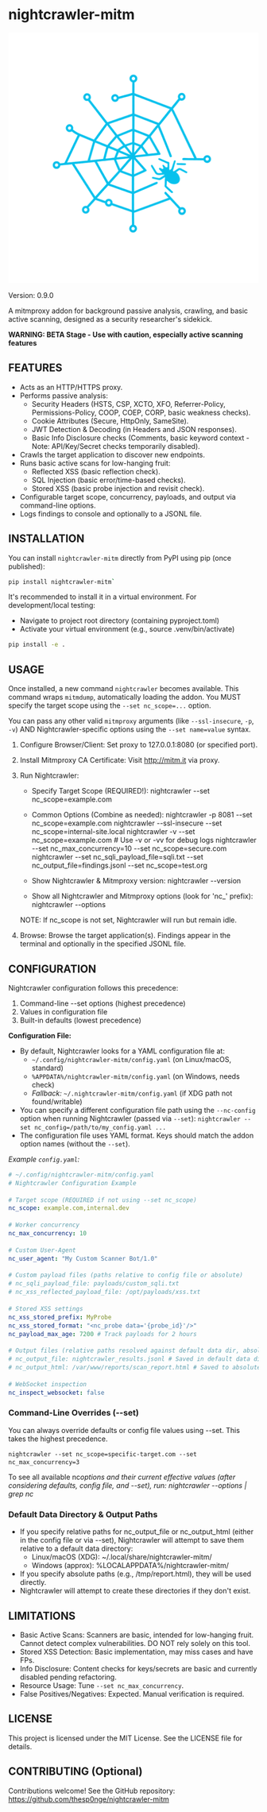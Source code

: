 # nightcrawler-mitm

![alt text](https://github.com/thesp0nge/nightcrawler-mitm/blob/main/logo_transparent.png?raw=true)

Version: 0.9.0

A mitmproxy addon for background passive analysis, crawling, and basic active
scanning, designed as a security researcher's sidekick.

**WARNING: BETA Stage - Use with caution, especially active scanning features**

## FEATURES

- Acts as an HTTP/HTTPS proxy.
- Performs passive analysis:
  - Security Headers (HSTS, CSP, XCTO, XFO, Referrer-Policy, Permissions-Policy,
    COOP, COEP, CORP, basic weakness checks).
  - Cookie Attributes (Secure, HttpOnly, SameSite).
  - JWT Detection & Decoding (in Headers and JSON responses).
  - Basic Info Disclosure checks (Comments, basic keyword context - Note:
    API/Key/Secret checks temporarily disabled).
- Crawls the target application to discover new endpoints.
- Runs basic active scans for low-hanging fruit:
  - Reflected XSS (basic reflection check).
  - SQL Injection (basic error/time-based checks).
  - Stored XSS (basic probe injection and revisit check).
- Configurable target scope, concurrency, payloads, and output via command-line
  options.
- Logs findings to console and optionally to a JSONL file.

## INSTALLATION

You can install `nightcrawler-mitm` directly from PyPI using pip (once
published):

```sh
pip install nightcrawler-mitm`
```

It's recommended to install it in a virtual environment. For development/local
testing:

- Navigate to project root directory (containing pyproject.toml)
- Activate your virtual environment (e.g., source .venv/bin/activate)

```sh
pip install -e .
```

## USAGE

Once installed, a new command `nightcrawler` becomes available. This command
wraps `mitmdump`, automatically loading the addon. You MUST specify the target
scope using the `--set nc_scope=...` option.

You can pass any other valid `mitmproxy` arguments (like `--ssl-insecure`, `-p`,
`-v`) AND Nightcrawler-specific options using the `--set name=value` syntax.

1. Configure Browser/Client: Set proxy to 127.0.0.1:8080 (or specified port).
2. Install Mitmproxy CA Certificate: Visit <http://mitm.it> via proxy.
3. Run Nightcrawler:

   - Specify Target Scope (REQUIRED!): nightcrawler --set nc_scope=example.com

   - Common Options (Combine as needed): nightcrawler -p 8081 --set
     nc_scope=example.com nightcrawler --ssl-insecure --set
     nc_scope=internal-site.local nightcrawler -v --set nc_scope=example.com #
     Use -v or -vv for debug logs nightcrawler --set nc_max_concurrency=10 --set
     nc_scope=secure.com nightcrawler --set nc_sqli_payload_file=sqli.txt --set
     nc_output_file=findings.jsonl --set nc_scope=test.org

   - Show Nightcrawler & Mitmproxy version: nightcrawler --version

   - Show all Nightcrawler and Mitmproxy options (look for 'nc\_' prefix):
     nightcrawler --options

   NOTE: If nc_scope is not set, Nightcrawler will run but remain idle.

4. Browse: Browse the target application(s). Findings appear in the terminal and
   optionally in the specified JSONL file.

## CONFIGURATION

Nightcrawler configuration follows this precedence:

1. Command-line --set options (highest precedence)
2. Values in configuration file
3. Built-in defaults (lowest precedence)

**Configuration File:**

- By default, Nightcrawler looks for a YAML configuration file at:
  - `~/.config/nightcrawler-mitm/config.yaml` (on Linux/macOS, standard)
  - `%APPDATA%/nightcrawler-mitm/config.yaml` (on Windows, needs check)
  - _Fallback:_ `~/.nightcrawler-mitm/config.yaml` (if XDG path not
    found/writable)
- You can specify a different configuration file path using the `--nc-config`
  option when running Nightcrawler (passed via `--set`):
  `nightcrawler --set nc_config=/path/to/my_config.yaml ...`
- The configuration file uses YAML format. Keys should match the addon option
  names (without the `--set`).

_Example `config.yaml`:_

```yaml
# ~/.config/nightcrawler-mitm/config.yaml
# Nightcrawler Configuration Example

# Target scope (REQUIRED if not using --set nc_scope)
nc_scope: example.com,internal.dev

# Worker concurrency
nc_max_concurrency: 10

# Custom User-Agent
nc_user_agent: "My Custom Scanner Bot/1.0"

# Custom payload files (paths relative to config file or absolute)
# nc_sqli_payload_file: payloads/custom_sqli.txt
# nc_xss_reflected_payload_file: /opt/payloads/xss.txt

# Stored XSS settings
nc_xss_stored_prefix: MyProbe
nc_xss_stored_format: "<nc_probe data='{probe_id}'/>"
nc_payload_max_age: 7200 # Track payloads for 2 hours

# Output files (relative paths resolved against default data dir, absolute paths used as is)
# nc_output_file: nightcrawler_results.jsonl # Saved in default data dir
# nc_output_html: /var/www/reports/scan_report.html # Saved to absolute path

# WebSocket inspection
nc_inspect_websocket: false
```

### Command-Line Overrides (--set)

You can always override defaults or config file values using --set. This takes
the highest precedence.

```
nightcrawler --set nc_scope=specific-target.com --set nc_max_concurrency=3
```

To see all available nc*options and their current effective values (after
considering defaults, config file, and --set), run: nightcrawler --options |
grep nc*

### Default Data Directory & Output Paths

- If you specify relative paths for nc_output_file or nc_output_html (either in
  the config file or via --set), Nightcrawler will attempt to save them relative
  to a default data directory:
  - Linux/macOS (XDG): ~/.local/share/nightcrawler-mitm/
  - Windows (approx): %LOCALAPPDATA%/nightcrawler-mitm/
- If you specify absolute paths (e.g., /tmp/report.html), they will be used
  directly.
- Nightcrawler will attempt to create these directories if they don't exist.

## LIMITATIONS

- Basic Active Scans: Scanners are basic, intended for low-hanging fruit. Cannot
  detect complex vulnerabilities. DO NOT rely solely on this tool.
- Stored XSS Detection: Basic implementation, may miss cases and have FPs.
- Info Disclosure: Content checks for keys/secrets are basic and currently
  disabled pending refactoring.
- Resource Usage: Tune `--set nc_max_concurrency`.
- False Positives/Negatives: Expected. Manual verification is required.

## LICENSE

This project is licensed under the MIT License. See the LICENSE file for
details.

## CONTRIBUTING (Optional)

Contributions welcome! See the GitHub repository:
<https://github.com/thesp0nge/nightcrawler-mitm>

```

```
